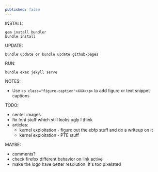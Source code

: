 ```yaml
---
published: false
---
```


INSTALL:
```
gem install bundler
bundle install
```

UPDATE:
```
bundle update or bundle update github-pages
```

RUN: 
```
bundle exec jekyll serve
```

NOTES: 
 - Use `<p class="figure-caption">XXX</p>` to add figure or text snippet captions

TODO:
 - center images
 - fix font stuff which still looks ugly I think
 - articles:
   - kernel exploitation - figure out the ebfp stuff and do a writeup on it
   - kernel exploitation - PTE stuff

MAYBE:
 - comments?
 - check firefox different behavior on link active
 - make the logo have better resolution. It's too pixelated